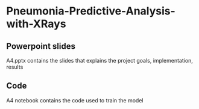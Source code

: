 # Pneumonia-Predictive-Analysis-with-XRays

## Powerpoint slides
A4.pptx contains the slides that explains the project goals, implementation, results

## Code
A4 notebook contains the code used to train the model
